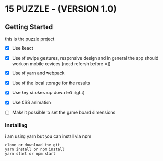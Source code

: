 # 15 PUZZLE - (VERSION 1.0)



## Getting Started

this is the puzzle project

- [x] Use React
- [x] Use of swipe gestures, responsive design and in general the app should work on mobile devices (need refersh before =])
- [x] Use of yarn and webpack
- [x] Use of the local storage for the results
- [x] Use key strokes (up down left right)
- [x] Use CSS animation
- [ ] Make it possible to set the game board dimensions


### Installing

i am using yarn but you can install via npm

```
clone or download the git
yarn install or npm install
yarn start or npm start
```
